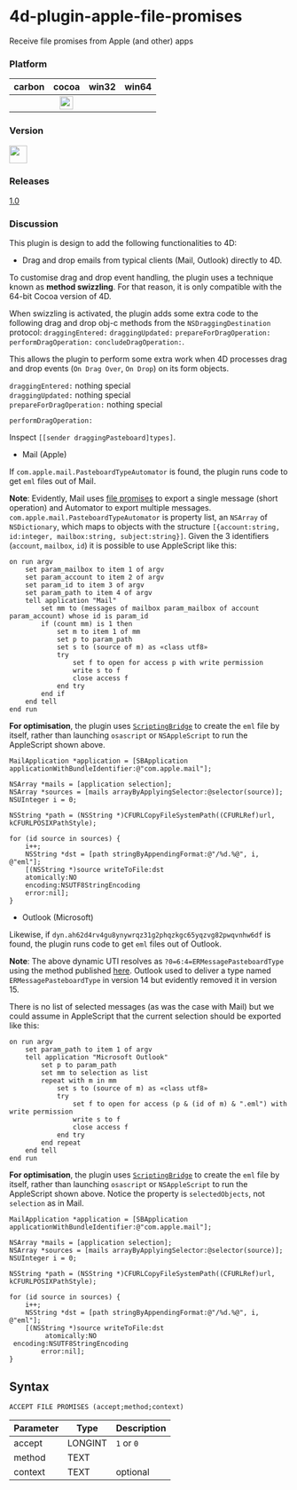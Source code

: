 # 4d-plugin-apple-file-promises
Receive file promises from Apple (and other) apps

### Platform

| carbon | cocoa | win32 | win64 |
|:------:|:-----:|:---------:|:---------:|
||<img src="https://cloud.githubusercontent.com/assets/1725068/22371562/1b091f0a-e4db-11e6-8458-8653954a7cce.png" width="24" height="24" />|||

### Version

<img src="https://cloud.githubusercontent.com/assets/1725068/18940648/2192ddba-8645-11e6-864d-6d5692d55717.png" width="32" height="32" />

### Releases 

[1.0](https://github.com/miyako/4d-plugin-apple-file-promises/releases/tag/1.0)

### Discussion

This plugin is design to add the following functionalities to 4D:

* Drag and drop emails from typical clients (Mail, Outlook) directly to 4D.

To customise drag and drop event handling, the plugin uses a technique known as **method swizzling**. For that reason, it is only compatible with the 64-bit Cocoa version of 4D.

When swizzling is activated, the plugin adds some extra code to the following drag and drop obj-c methods from the ``NSDraggingDestination`` protocol: ``draggingEntered:`` ``draggingUpdated:`` ``prepareForDragOperation:`` ``performDragOperation:`` ``concludeDragOperation:``.

This allows the plugin to perform some extra work when 4D processes drag and drop events (``On Drag Over``, ``On Drop``) on its form objects.

``draggingEntered:`` nothing special  
``draggingUpdated:`` nothing special  
``prepareForDragOperation:`` nothing special  

``performDragOperation:``  

Inspect ``[[sender draggingPasteboard]types]``.  

* Mail (Apple)

If ``com.apple.mail.PasteboardTypeAutomator`` is found, the plugin runs code to get ``eml`` files out of Mail.

**Note**: Evidently, Mail uses [file promises](https://developer.apple.com/documentation/uikit/drag_and_drop/understanding_a_drag_item_as_a_promise) to export a single message (short operation) and Automator to export multiple messages. ``com.apple.mail.PasteboardTypeAutomator`` is property list, an ``NSArray`` of ``NSDictionary``, which maps to objects with the structure ``[{account:string, id:integer, mailbox:string, subject:string}]``. Given the 3 identifiers (``account``, ``mailbox``, ``id``) it is possible to use AppleScript like this:

```applescript
on run argv
	set param_mailbox to item 1 of argv
	set param_account to item 2 of argv
	set param_id to item 3 of argv
	set param_path to item 4 of argv
	tell application "Mail"
		set mm to (messages of mailbox param_mailbox of account param_account) whose id is param_id
		if (count mm) is 1 then
			set m to item 1 of mm
			set p to param_path
			set s to (source of m) as «class utf8»
			try
				set f to open for access p with write permission
				write s to f
				close access f
			end try
		end if
	end tell
end run
```

**For optimisation**, the plugin uses [``ScriptingBridge``](https://developer.apple.com/documentation/scriptingbridge) to create the ``eml`` file by itself, rather than launching ``osascript`` or ``NSAppleScript`` to run the AppleScript shown above.

```objc
MailApplication *application = [SBApplication applicationWithBundleIdentifier:@"com.apple.mail"];

NSArray *mails = [application selection];
NSArray *sources = [mails arrayByApplyingSelector:@selector(source)];
NSUInteger i = 0;

NSString *path = (NSString *)CFURLCopyFileSystemPath((CFURLRef)url, kCFURLPOSIXPathStyle);

for (id source in sources) {
	i++;
	NSString *dst = [path stringByAppendingFormat:@"/%d.%@", i, @"eml"];
	[(NSString *)source writeToFile:dst
	atomically:NO
	encoding:NSUTF8StringEncoding
	error:nil];
}
```

* Outlook (Microsoft)

Likewise, if ``dyn.ah62d4rv4gu8ynywrqz31g2phqzkgc65yqzvg82pwqvnhw6df`` is found, the plugin runs code to get ``eml`` files out of Outlook.

**Note**: The above dynamic UTI resolves as ``?0=6:4=ERMessagePasteboardType`` using the method published [here](https://gist.github.com/jtbandes/19646e7457208ae9b1ad). Outlook used to deliver a type named ``ERMessagePasteboardType`` in version 14 but evidently removed it in version 15.

There is no list of selected messages (as was the case with Mail) but we could assume in AppleScript that the current selection should be exported like this:

```applescript
on run argv
	set param_path to item 1 of argv
	tell application "Microsoft Outlook"
		set p to param_path
		set mm to selection as list
		repeat with m in mm
			set s to (source of m) as «class utf8»
			try
				set f to open for access (p & (id of m) & ".eml") with write permission
				write s to f
				close access f
			end try
		end repeat
	end tell
end run
``` 

**For optimisation**, the plugin uses [``ScriptingBridge``](https://developer.apple.com/documentation/scriptingbridge) to create the ``eml`` file by itself, rather than launching ``osascript`` or ``NSAppleScript`` to run the AppleScript shown above. Notice the property is ``selectedObjects``, not ``selection`` as in Mail.

```objc
MailApplication *application = [SBApplication applicationWithBundleIdentifier:@"com.apple.mail"];
		
NSArray *mails = [application selection];
NSArray *sources = [mails arrayByApplyingSelector:@selector(source)];
NSUInteger i = 0;

NSString *path = (NSString *)CFURLCopyFileSystemPath((CFURLRef)url, kCFURLPOSIXPathStyle);

for (id source in sources) {
	i++;
	NSString *dst = [path stringByAppendingFormat:@"/%d.%@", i, @"eml"];
	[(NSString *)source writeToFile:dst
		 atomically:NO
 encoding:NSUTF8StringEncoding
		error:nil];
}
```


## Syntax

```
ACCEPT FILE PROMISES (accept;method;context)
```

Parameter|Type|Description
------------|------------|----
accept|LONGINT|``1`` or ``0``
method|TEXT|
context|TEXT|optional

